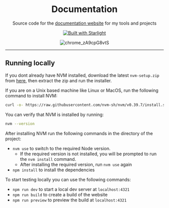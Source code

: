 <div align="center">

# Documentation

Source code for the [documentation website](https://docs.hfcred.dev/) for my tools and projects

[![Built with Starlight](https://astro.badg.es/v2/built-with-starlight/medium.svg)](https://starlight.astro.build)

![chrome_zA9cpG8vtS](https://github.com/hfcRed/Documentation/assets/101019309/b8985dfd-f76f-4768-b0b3-f42c58ec3437)

</div>

---

## Running locally

If you dont already have NVM installed, download the latest ``nvm-setup.zip`` from [here](https://github.com/coreybutler/nvm-windows/releases), then extract the zip and run the installer.

If you are on a Unix based machine like Linux or MacOS, run the following command to install NVM:

```bash
curl -o- https://raw.githubusercontent.com/nvm-sh/nvm/v0.39.7/install.sh | bash
```

You can verify that NVM is installed by running:

```bash
nvm --version
```

After installing NVM run the following commands in the directory of the project:

* ``nvm use`` to switch to the required Node version.
  * If the required version is not installed, you will be prompted to run the ``nvm install`` command.
  * After installing the required version, run ``nvm use`` again
* ``npm install`` to install the dependencies

To start testing locally you can use the following commands:

* ``npm run dev`` to start a local dev server at ``localhost:4321``
* ``npm run build`` to create a build of the website
* ``npm run preview`` to preview the build at ``localhost:4321``
